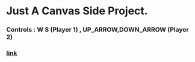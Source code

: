 # Just A Canvas Side Project.

### Controls : W S (Player 1) , UP_ARROW,DOWN_ARROW (Player 2)

### [link](https://pingpongcanvas.netlify.app/)
